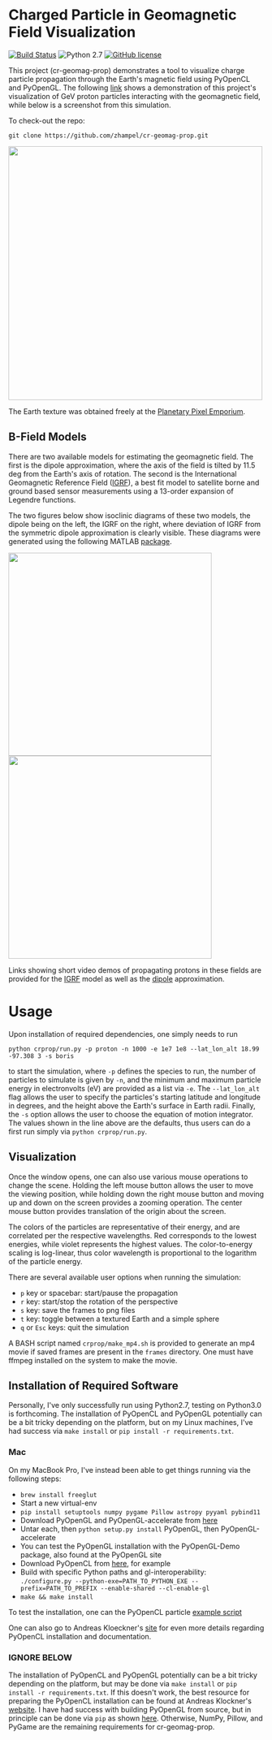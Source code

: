 # Charged Particle in Geomagnetic Field Visualization

[![Build Status](https://travis-ci.org/zhampel/cr-geomag-prop.svg?branch=master)](https://travis-ci.org/zhampel/cr-geomag-prop)
![Python 2.7](https://img.shields.io/badge/python-2.7-blue.svg)
[![GitHub license](https://img.shields.io/github/license/zhampel/cr-geomag-prop.svg)](https://github.com/zhampel/cr-geomag-prop/blob/master/LICENSE)

This project (cr-geomag-prop) demonstrates a tool to visualize charge particle
propagation through the Earth's magnetic field using PyOpenCL and PyOpenGL.
The following [link](https://youtu.be/0FDwW1mo2Vk)
shows a demonstration of this project's visualization of GeV proton particles
interacting with the geomagnetic field, while below is a screenshot from this simulation.

To check-out the repo:
```
git clone https://github.com/zhampel/cr-geomag-prop.git
```


<p float="left">
  <img src="docs/images/screenshot.png" width="500" />
</p>

The Earth texture was obtained freely at the
[Planetary Pixel Emporium](http://planetpixelemporium.com/earth.html).



## B-Field Models
There are two available models for estimating the geomagnetic field.
The first is the dipole approximation, where the axis of the field
is tilted by 11.5 deg from the Earth's axis of rotation.
The second is the International Geomagnetic Reference Field
([IGRF](https://www.ngdc.noaa.gov/IAGA/vmod/igrf.html)),
a best fit model to satellite borne and ground based sensor measurements
using a 13-order expansion of Legendre functions.

The two figures below show isoclinic diagrams of these two models,
the dipole being on the left, the IGRF on the right, where
deviation of IGRF from the symmetric dipole approximation is clearly visible.
These diagrams were generated using the following MATLAB
[package](https://nl.mathworks.com/matlabcentral/fileexchange/34388-international-geomagnetic-reference-field--igrf--model).

<p float="left">
  <img src="docs/images/dipole_isoclinic_diagram.png" width="400" />
  <img src="docs/images/igrf_isoclinic_diagram.png" width="400" />
</p>

Links showing short video demos of propagating protons in these fields are provided for the
[IGRF](https://youtu.be/0FDwW1mo2Vk)
model as well as the
[dipole](https://youtu.be/YA2j0FwJTsI)
approximation.

# Usage
Upon installation of required dependencies, one simply needs to run
```
python crprop/run.py -p proton -n 1000 -e 1e7 1e8 --lat_lon_alt 18.99 -97.308 3 -s boris
```
to start the simulation, where `-p` defines the species to run,
the number of particles to simulate is given by `-n`,
and the minimum and maximum particle energy in electronvolts (eV) are provided as a list via `-e`.
The `--lat_lon_alt` flag allows the user to specify the particles's starting latitude and longitude in degrees,
and the height above the Earth's surface in Earth radii.
Finally, the `-s` option allows the user to choose the equation of motion integrator.
The values shown in the line above are the defaults, thus users can do a first run simply
via `python crprop/run.py`.

## Visualization
Once the window opens, one can also use various mouse operations to change the scene.
Holding the left mouse button allows the user to move the viewing position, while
holding down the right mouse button and moving up and down on the screen provides
a zooming operation.
The center mouse button provides translation of the origin about the screen.

The colors of the particles are representative of their energy, and are correlated
per the respective wavelengths.
Red corresponds to the lowest energies, while violet represents the highest values.
The color-to-energy scaling is log-linear, thus color wavelength is proportional
to the logarithm of the particle energy.

There are several available user options when running the simulation:

- `p` key or spacebar: start/pause the propagation
- `r` key: start/stop the rotation of the perspective
- `s` key: save the frames to png files
- `t` key: toggle between a textured Earth and a simple sphere
- `q` or `Esc` keys: quit the simulation

A BASH script named `crprop/make_mp4.sh` is provided to generate
an mp4 movie if saved frames are present in the `frames` directory.
One must have ffmpeg installed on the system to make the movie.


## Installation of Required Software
Personally, I've only successfully run using Python2.7, testing on Python3.0 is forthcoming.
The installation of PyOpenCL and PyOpenGL potentially can be a bit tricky
depending on the platform, but on my Linux machines, I've had success via `make install` 
or `pip install -r requirements.txt`.

### Mac
On my MacBook Pro, I've instead been able to get things running via the following steps:

- `brew install freeglut`
- Start a new virtual-env
- `pip install setuptools numpy pygame Pillow astropy pyyaml pybind11`
- Download PyOpenGL and PyOpenGL-accelerate from [here](http://pyopengl.sourceforge.net/documentation/installation.html)
- Untar each, then `python setup.py install` PyOpenGL, then PyOpenGL-accelerate
- You can test the PyOpenGL installation with the PyOpenGL-Demo package, also found at the PyOpenGL site
- Download PyOpenCL from [here](https://pypi.org/project/pyopencl/), for example
- Build with specific Python paths and gl-interoperability:</br>
`./configure.py --python-exe=PATH_TO_PYTHON_EXE --prefix=PATH_TO_PREFIX --enable-shared --cl-enable-gl`
- `make && make install`

To test the installation, one can the PyOpenCL particle [example script](https://github.com/inducer/pyopencl/tree/master/examples/gl_particle_animation.py)

One can also go to Andreas Kloeckner's
[site](https://documen.tician.de/pyopencl/) for even more details regarding PyOpenCL installation and documentation.


### IGNORE BELOW
The installation of PyOpenCL and PyOpenGL potentially can be a bit tricky
depending on the platform, but may be done via `make install` or `pip install -r requirements.txt`.
If this doesn't work, the best resource for preparing the PyOpenCL installation can
be found at Andreas Klockner's [website](https://wiki.tiker.net/PyOpenCL/Installation/).
I have had success with building PyOpenGL from source, but in principle
can be done via `pip` as shown [here](http://pyopengl.sourceforge.net/).
Otherwise, NumPy, Pillow, and PyGame are the remaining requirements for cr-geomag-prop.
